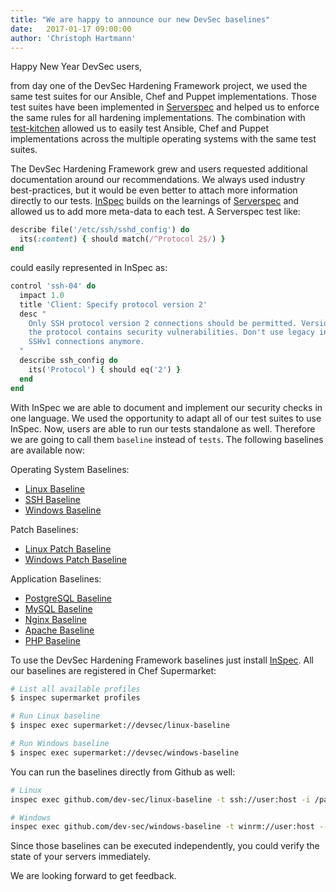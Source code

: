 ```yaml
---
title: "We are happy to announce our new DevSec baselines"
date:   2017-01-17 09:00:00
author: 'Christoph Hartmann'
---
```


Happy New Year DevSec users,

from day one of the DevSec Hardening Framework project, we used the same test suites for our Ansible, Chef and Puppet implementations. Those test suites have been implemented in [Serverspec]() and helped us to enforce the same rules for all hardening implementations. The combination with [test-kitchen]() allowed us to easily test Ansible, Chef and Puppet implementations across the multiple operating systems with the same test suites.

The DevSec Hardening Framework grew and users requested additional documentation around our recommendations. We always used industry best-practices, but it would be even better to attach more information directly to our tests. [InSpec](http://inspec.io/) builds on the learnings of [Serverspec](https://blog.chef.io/2015/11/04/the-road-to-inspec/) and allowed us to add more meta-data to each test. A Serverspec test like:

```ruby
describe file('/etc/ssh/sshd_config') do
  its(:content) { should match(/^Protocol 2$/) }
end
```

could easily represented in InSpec as:

```ruby
control 'ssh-04' do
  impact 1.0
  title 'Client: Specify protocol version 2'
  desc "
    Only SSH protocol version 2 connections should be permitted. Version 1 of
    the protocol contains security vulnerabilities. Don't use legacy insecure
    SSHv1 connections anymore.
  "
  describe ssh_config do
    its('Protocol') { should eq('2') }
  end
end
```

With InSpec we are able to document and implement our security checks in one language. We used the opportunity to adapt all of our test suites to use InSpec. Now, users are able to run our tests standalone as well. Therefore we are going to call them `baseline` instead of `tests`. The following baselines are available now:

Operating System Baselines:

- [Linux Baseline](https://github.com/dev-sec/linux-baseline)
- [SSH Baseline](https://github.com/dev-sec/ssh-baseline)
- [Windows Baseline](https://github.com/dev-sec/windows-baseline)

Patch Baselines:

- [Linux Patch Baseline](https://github.com/dev-sec/linux-patch-benchmark)
- [Windows Patch Baseline](https://github.com/dev-sec/windows-patch-benchmark)

Application Baselines:

- [PostgreSQL Baseline](https://github.com/dev-sec/postgres-baseline)
- [MySQL Baseline](https://github.com/dev-sec/mysql-baseline)
- [Nginx Baseline](https://github.com/dev-sec/nginx-baseline)
- [Apache Baseline](https://github.com/dev-sec/apache-baseline)
- [PHP Baseline](https://github.com/dev-sec/mysql-baseline)


To use the DevSec Hardening Framework baselines just install [InSpec](). All our baselines are registered in Chef Supermarket:

```bash
# List all available profiles
$ inspec supermarket profiles

# Run Linux baseline
$ inspec exec supermarket://devsec/linux-baseline

# Run Windows baseline
$ inspec exec supermarket://devsec/windows-baseline
```

You can run the baselines directly from Github as well:

```bash
# Linux
inspec exec github.com/dev-sec/linux-baseline -t ssh://user:host -i /path/to/key

# Windows
inspec exec github.com/dev-sec/windows-baseline -t winrm://user:host --password secret
```

Since those baselines can be executed independently, you could verify the state of your servers immediately.

We are looking forward to get feedback.
